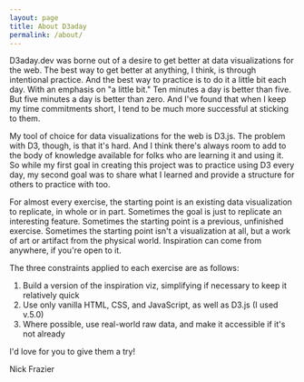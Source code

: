 ```yaml
---
layout: page
title: About D3aday
permalink: /about/
---
```


D3aday.dev was borne out of a desire to get better at data visualizations for the web. The best way to get better at anything, I think, is through intentional practice. And the best way to practice is to do it a little bit each day. With an emphasis on "a little bit." Ten minutes a day is better than five. But five minutes a day is better than zero. And I've found that when I keep my time commitments short, I tend to be much more successful at sticking to them.

My tool of choice for data visualizations for the web is D3.js. The problem with D3, though, is that it's hard. And I think there's always room to add to the body of knowledge available for folks who are learning it and using it. So while my first goal in creating this project was to practice using D3 every day, my second goal was to share what I learned and provide a structure for others to practice with too.

For almost every exercise, the starting point is an existing data visualization to replicate, in whole or in part. Sometimes the goal is just to replicate an interesting feature. Sometimes the starting point is a previous, unfinished exercise. Sometimes the starting point isn't a visualization at all, but a work of art or artifact from the physical world. Inspiration can come from anywhere, if you're open to it.

The three constraints applied to each exercise are as follows:

1. Build a version of the inspiration viz, simplifying if necessary to keep it relatively quick
1. Use only vanilla HTML, CSS, and JavaScript, as well as D3.js (I used v.5.0)
1. Where possible, use real-world raw data, and make it accessible if it's not already

I'd love for you to give them a try!

Nick Frazier